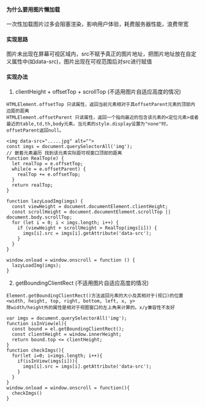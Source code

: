 #### 为什么要用图片懒加载
一次性加载图片过多会阻塞渲染，影响用户体验，耗费服务器性能，浪费带宽

#### 实现思路
图片未出现在屏幕可视区域内，src不赋予真正的图片地址，把图片地址放在自定义属性中(如data-src)，图片出现在可视范围后对src进行赋值

#### 实现办法
1. clientHeight + offsetTop + scrollTop (不适用图片自适应高度的情况)
```
HTMLElement.offsetTop 只读属性，返回当前元素相对于其offsetParent元素的顶部内边距的距离
HTMLElement.offsetParent 只读属性，返回一个指向最近的包含该元素的<定位元素>或者最近的table,td,th,body元素。当元素的style.display设置为"none"时，offsetParent返回null。
```
```
<img data-src=".....jpg" alt="">
const imgs = document.querySelectorAll('img');
// 嵌套元素遍历 找到该元素实际距可视窗口顶部的距离
function RealTop(e) {
  let realTop = e.offsetTop;
  while(e = e.offsetParent) {
    realTop += e.offsetTop;
  }
  return realTop;
}

function lazyLoadImg(imgs) {
  const viewHeight = document.documentElement.clientHeight;
  const scrollHeight = document.documentElement.scrollTop || document.body.scrollTop;
  for (let i = 0; i < imgs.length; i++) {
    if (viewHeight + scrollHeight > RealTop(imgs[i])) {
      imgs[i].src = imgs[i].getAttribute('data-src');
    }
  }
}

window.onload = window.onscroll = function () {
  lazyLoadImg(imgs);
}
```

2. getBoundingClientRect (不适用图片自适应高度的情况)
```
Element.getBoundingClientRect()方法返回元素的大小及其相对于(视口)的位置<width, height, top, right, bottom, left, x, y>
除width/height外的属性是相对于视图窗口的左上角来计算的。x/y兼容性不友好
```
```
var imgs = document.querySelectorAll('img');
function isInView(el){
  const bound = el.getBoundingClientRect();
  const clientHeight = window.innerHeight;
  return bound.top <= clientHeight;
}
function checkImgs(){
  for(let i=0; i<imgs.length; i++){
    if(isInView(imgs[i])){
      imgs[i].src = imgs[i].getAttribute('data-src');
    }
  }
}
window.onload = window.onscroll = function(){ 
  checkImgs()
}
```